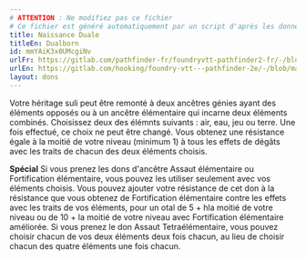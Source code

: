 ```yaml
---
# ATTENTION : Ne modifiez pas ce fichier
# Ce fichier est généré automatiquement par un script d'après les données du module Foundry VTT officiel et de sa traduction
title: Naissance Duale
titleEn: Dualborn
id: mmYAiK3x0UMcgiNv
urlFr: https://gitlab.com/pathfinder-fr/foundryvtt-pathfinder2-fr/-/blob/master/data/feats/mmYAiK3x0UMcgiNv.htm
urlEn: https://gitlab.com/hooking/foundry-vtt---pathfinder-2e/-/blob/master/packs/data/feats.db/dualborn.json
layout: dons
---
```

Votre héritage suli peut être remonté à deux ancêtres génies ayant des éléments opposés ou à un ancêtre élémentaire qui incarne deux éléments combinés. Choisissez deux des élémnts suivants : air, eau, jeu ou terre. Une fois effectué, ce choix ne peut être changé. Vous obtenez une résistance égale à la moitié de votre niveau (minimum 1) à tous les effets de dégâts avec les traits de chacun des deux éléments choisis.

**Spécial** Si vous prenez les dons d'ancêtre Assaut élémentaire ou Fortification élémentaire, vous pouvez les utiliser seulement avec vos éléments choisis. Vous pouvez ajouter votre résistance de cet don à la résistance que vous obtenez de Fortification élémentaire contre les effets avec les traits de vos éléments, pour un otal de 5 + hla moitié de votre niveau ou de 10 + la moitié de votre niveau avec Fortification élémentaire améliorée. Si vous prenez le don Assaut Tetraélémentaire, vous pouvez choisir chacun de vos deux éléments deux fois chacun, au lieu de choisir chacun des quatre éléments une fois chacun.
